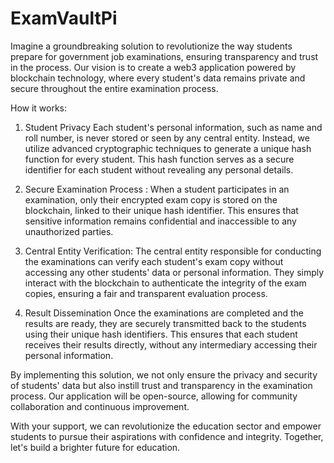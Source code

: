 # ExamVaultPi
Imagine a groundbreaking solution to revolutionize the way students prepare for government job examinations, ensuring transparency and trust in the process. Our vision is to create a web3 application powered by blockchain technology, where every student's data remains private and secure throughout the entire examination process.

 How it works: 

1. Student Privacy
Each student's personal information, such as name and roll number, is never stored or seen by any central entity. Instead, we utilize advanced cryptographic techniques to generate a unique hash function for every student. This hash function serves as a secure identifier for each student without revealing any personal details.

2. Secure Examination Process : When a student participates in an examination, only their encrypted exam copy is stored on the blockchain, linked to their unique hash identifier. This ensures that sensitive information remains confidential and inaccessible to any unauthorized parties.

3. Central Entity Verification: The central entity responsible for conducting the examinations can verify each student's exam copy without accessing any other students' data or personal information. They simply interact with the blockchain to authenticate the integrity of the exam copies, ensuring a fair and transparent evaluation process.

4. Result Dissemination  Once the examinations are completed and the results are ready, they are securely transmitted back to the students using their unique hash identifiers. This ensures that each student receives their results directly, without any intermediary accessing their personal information.

By implementing this solution, we not only ensure the privacy and security of students' data but also instill trust and transparency in the examination process. Our application will be open-source, allowing for community collaboration and continuous improvement.

With your support, we can revolutionize the education sector and empower students to pursue their aspirations with confidence and integrity. Together, let's build a brighter future for education.
